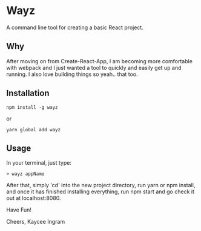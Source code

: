 # Wayz
A command line tool for creating a basic React project.

## Why
After moving on from Create-React-App, I am becoming more comfortable with webpack and I just wanted a tool to quickly and easily get up and running. I also love building things so yeah.. that too.

## Installation
```
npm install -g wayz
```
or
```
yarn global add wayz
```

## Usage
In your terminal, just type:
```
> wayz appName
```
After that, simply 'cd' into the new project directory, run yarn or npm install, and once it has finished installing everything, run npm start and go check it out at localhost:8080.

Have Fun!

Cheers,
Kaycee Ingram